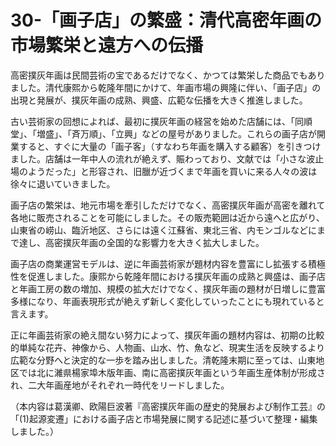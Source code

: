 # 30-「画子店」の繁盛：清代高密年画の市場繁栄と遠方への伝播

高密撲灰年画は民間芸術の宝であるだけでなく、かつては繁栄した商品でもありました。清代康熙から乾隆年間にかけて、年画市場の興隆に伴い、「画子店」の出現と発展が、撲灰年画の成熟、興盛、広範な伝播を大きく推進しました。

古い芸術家の回想によれば、最初に撲灰年画の経営を始めた店舗には、「同順堂」、「増盛」、「斉万順」、「立興」などの屋号がありました。これらの画子店が開業すると、すぐに大量の「画子客」（すなわち年画を購入する顧客）を引きつけました。店舗は一年中人の流れが絶えず、賑わっており、文献では「小さな波止場のようだった」と形容され、旧臘が近づくまで年画を買いに来る人々の波は徐々に退いていきました。

画子店の繁栄は、地元市場を牽引しただけでなく、高密撲灰年画が高密を離れて各地に販売されることを可能にしました。その販売範囲は近から遠へと広がり、山東省の崂山、臨沂地区、さらには遠く江蘇省、東北三省、内モンゴルなどにまで達し、高密撲灰年画の全国的な影響力を大きく拡大しました。

画子店の商業運営モデルは、逆に年画芸術家が題材内容を豊富にし拡張する積極性を促進しました。康熙から乾隆年間における撲灰年画の成熟と興盛は、画子店と年画工房の数の増加、規模の拡大だけでなく、撲灰年画の題材が日増しに豊富多様になり、年画表現形式が絶えず新しく変化していったことにも現れていると言えます。

正に年画芸術家の絶え間ない努力によって、撲灰年画の題材内容は、初期の比較的単純な花卉、神像から、人物画、山水、竹、魚など、現実生活を反映するより広範な分野へと決定的な一歩を踏み出しました。清乾隆末期に至っては、山東地区では北に濰県楊家埠木版年画、南に高密撲灰年画という年画生産体制が形成され、二大年画産地がそれぞれ一時代をリードしました。

（本内容は葛漢卿、欧陽巨波著『高密撲灰年画の歴史的発展および制作工芸』の「(1)起源変遷」における画子店と市場発展に関する記述に基づいて整理・編集しました。）

